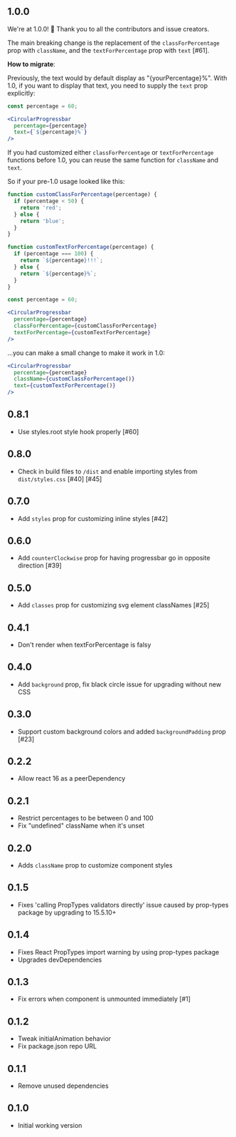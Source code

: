 ## 1.0.0

We're at 1.0.0! 🎉  Thank you to all the contributors and issue creators.

The main breaking change is the replacement of the `classForPercentage` prop with `className`, and the `textForPercentage` prop with `text` [#61].

**How to migrate**:

Previously, the text would by default display as "{yourPercentage}%". With 1.0, if you want to display that text, you need to supply the `text` prop explicitly:

```jsx
const percentage = 60;

<CircularProgressbar
  percentage={percentage}
  text={`${percentage}%`}
/>
```

If you had customized either `classForPercentage` or `textForPercentage` functions before 1.0, you can reuse the same function for `className` and `text`.

So if your pre-1.0 usage looked like this:

```jsx
function customClassForPercentage(percentage) {
  if (percentage < 50) {
    return 'red';
  } else {
    return 'blue';
  }
}

function customTextForPercentage(percentage) {
  if (percentage === 100) {
    return `${percentage}!!!`;
  } else {
    return `${percentage}%`;
  }
}

const percentage = 60;

<CircularProgressbar
  percentage={percentage}
  classForPercentage={customClassForPercentage}
  textForPercentage={customTextForPercentage}
/>
```

...you can make a small change to make it work in 1.0:

```jsx
<CircularProgressbar
  percentage={percentage}
  className={customClassForPercentage()}
  text={customTextForPercentage()}
/>
```

## 0.8.1

* Use styles.root style hook properly [#60]

## 0.8.0

* Check in build files to `/dist` and enable importing styles from `dist/styles.css` [#40] [#45]

## 0.7.0

* Add `styles` prop for customizing inline styles [#42]

## 0.6.0

* Add `counterClockwise` prop for having progressbar go in opposite direction [#39]

## 0.5.0

* Add `classes` prop for customizing svg element classNames [#25]

## 0.4.1

* Don't render <text> when textForPercentage is falsy

## 0.4.0

* Add `background` prop, fix black circle issue for upgrading without new CSS

## 0.3.0

* Support custom background colors and added `backgroundPadding` prop [#23]

## 0.2.2

* Allow react 16 as a peerDependency

## 0.2.1

* Restrict percentages to be between 0 and 100
* Fix "undefined" className when it's unset

## 0.2.0

* Adds `className` prop to customize component styles

## 0.1.5

* Fixes 'calling PropTypes validators directly' issue caused by prop-types package by upgrading to 15.5.10+

## 0.1.4

* Fixes React PropTypes import warning by using prop-types package
* Upgrades devDependencies

## 0.1.3

* Fix errors when component is unmounted immediately [#1]

## 0.1.2

* Tweak initialAnimation behavior
* Fix package.json repo URL

## 0.1.1

* Remove unused dependencies

## 0.1.0

* Initial working version
